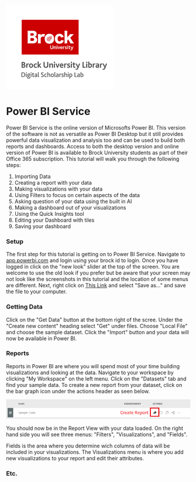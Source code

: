 ![DSL Logo][dsllogo]


# Power BI Service
Power BI Service is the online version of Microsofts Power BI.  This version of the software is not as versatile as Power BI Desktop but it still provides powerful data visualization and analysis too and can be used to build both reports and dashboards.  Access to both the desktop version and online version of Power BI is available to Brock University students as part of their Office 365 subscription.  This tutorial will walk you through the following steps:
1. Importing Data
2. Creating a report with your data
3. Making visualizations with your data
4. Using Filters to focus on certain aspects of the data
5. Asking question of your data using the built in AI
6. Making a dashboard out of your visualizations
7. Using the Quick Insights tool
8. Editing your Dashboard with tiles
9. Saving your dashboard


### Setup
The first step for this tutorial is getting on to Power BI Service.  Navigate to [app.powerbi.com](app.powerbi.com) and login using your brock id to login.  Once you have logged in click on the "new look" slider at the top of the screen.  You are welcome to use the old look if you prefer but be aware that your screen may not look like the screenshots in this tutorial and the location of some menus are different.   Next, right click on [This Link](Sample_Data.xlsx) and select "Save as..." and save the file to your computer.

### Getting Data
Click on the "Get Data" button at the bottom right of the scree.  Under the "Create new content" heading select "Get" under files.  Choose "Local File" and choose the sample dataset.  Click the "Import" button and your data will now be available in Power BI.

### Reports

Reports in Power BI are where you will spend most of your time building visualizations and looking at the data.  Navigate to your workspace by clicking "My Workspace" on the left menu.  Click on the "Datasets" tab and find your sample data.  To create a new report from your dataset, click on the bar graph icon under the actions header as seen below.

![Create Report Button][scrn1]

You should now be in the Report View with your data loaded.  On the right hand side you will see three menus: "Filters", "Visualizations", and "Fields".

Fields is the area where you determine wich columns of data will be included in your visualizations.  The Visualizations menu is where you add new visualizations to your report and edit their attributes.  
### Etc.
 
 
 









<!--- Please use reference style images so that it is easier to update pictures later --->

[dsllogo]: dsl_logo.png
[scrn1]: pbi_img1.png
